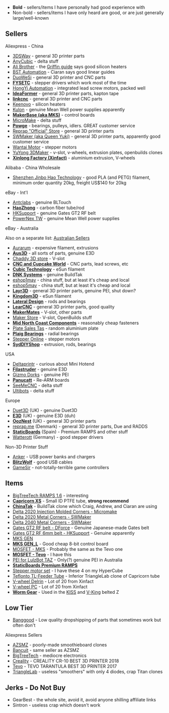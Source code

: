* **Bold** - sellers/items I have personally had good experience with
* Non-bold - sellers/items I have only heard are good, or are just generally large/well-known

## Sellers

Aliexpress - China

* [3DSWay](https://www.aliexpress.com/store/1948493) - general 3D printer parts
* [AnyCubic](https://www.aliexpress.com/store/1182157) - delta stuff
* [Ali Brother](https://www.aliexpress.com/store/709519) - the [Griffin guide](http://griffinprinter.org/Griffin%20OS/index.php?topic=10.0) says good silicon heaters
* [BST Automation](https://www.aliexpress.com/store/314742) - Ciaran says good linear guides
* [DuoWeSi](https://www.aliexpress.com/store/2882163) - general 3D printer and CNC parts
* [**FYSETC**](https://www.aliexpress.com/store/2498059) - stepper drivers which work most of the time
* [HongYi Automation](https://www.aliexpress.com/store/822038) - integrated lead screw motors, packed well
* [**IdeaFormer**](https://www.aliexpress.com/store/2949167) - general 3D printer parts, kapton tape
* [**linkcnc**](https://www.aliexpress.com/store/834897) - general 3D printer and CNC parts
* [Keenovo](https://www.aliexpress.com/store/210086) - silicon heaters
* [Kulon](https://kulon.aliexpress.com/store/1982643) - genuine Mean Well power supplies apparently
* [**MakerBase (aka MKS)**](https://www.aliexpress.com/store/1047297) - control boards
* [MicroMake](https://www.aliexpress.com/store/2128317) - delta stuff
* [**Powge**](https://www.aliexpress.com/store/702327) - bearings, pulleys, idlers. GREAT customer service
* [Reprap "Official" Store](https://www.aliexpress.com/store/1051583) - general 3D printer parts
* [SWMaker (aka Queen Yuki)](https://www.aliexpress.com/store/2412069) - general 3D printer parts, apparently good customer service
* [Wantai Motor](https://www.aliexpress.com/store/603041) - stepper motors
* [YuYong 3DMaker](https://www.aliexpress.com/store/1711438) - v-slot, v-wheels, extrusion plates, openbuilds clones
* [**Xinlong Factory (Xinfact)**](https://www.aliexpress.com/store/123598) - aluminium extrusion, V-wheels

Alibaba - China Wholesale

* [Shenzhen Jinbo Hao Technology](https://www.alibaba.com/product-detail/high-quality-3d-printing-filament-for_60635089247.html) - good PLA (and PETG) filament, minimum order quantity 20kg, freight US$140 for 20kg

eBay - Int'l

* [Antclabs](http://www.ebay.com.au/usr/antclabs2016) - genuine BLTouch
* [**HaoZhong**](http://stores.ebay.com.au/HaoZhong-Carbon-Fiber-Tube) - carbon fiber tube/rod
* [HKSupport](http://stores.ebay.com.au/HKSupport) - genuine Gates GT2 RF belt
* [PowerNex TW](http://stores.ebay.com.au/PowerNex-TW) - genuine Mean Well power supplies

eBay - Australia

Also on a separate list: [Australian Sellers](3D-Printing-Australian-Sellers)

* [Aurarum](http://stores.ebay.com.au/Aurarum) - expensive filament, extrusions
* [**Aus3D**](http://stores.ebay.com.au/aus3d-shop) - all sorts of parts, genuine E3D
* [Chaddy 3D store](https://www.ebay.com.au/usr/chaddy3dstore) - V-slot
* [**CNC and Cupcake World**](http://stores.ebay.com.au/CNC-AND-CUPCAKE-WORLD) - CNC parts, lead screws, etc
* [**Cubic Technology**](http://stores.ebay.com.au/ctech2016) - eSun filament
* [**DNK Systems**](http://stores.ebay.com.au/DNKSystems) - genuine BuildTak
* [eshop1may](https://stores.ebay.com.au/eshop1may) - china stuff, but at least it's cheap and local
* [eshop5may](https://stores.ebay.com.au/eshop5may) - china stuff, but at least it's cheap and local
* [**Layr3D**](http://stores.ebay.com.au/Layr3d-Printing) - general 3D printer parts, genuine PEI, shut down?
* [**Kingdom3D**](https://www.kingdom3d.com.au/) - eSun filament
* [**Lateral Design**](http://stores.ebay.com.au/LateralDesign) - rods and bearings
* [**LearCNC**](http://stores.ebay.com.au/learcnc) - general 3D printer parts, good quality
* [**MakerMates**](http://stores.ebay.com.au/makermates/) - V-slot, other parts
* [Maker Store](https://www.ebay.com.au/usr/maker_store_au) - V-slot, OpenBuilds stuff
* [**Mid North Coast Components**](https://www.ebay.com.au/usr/mid_nth_coast_components) - reasonably cheap fasteners
* [Plate Sales Tas](http://stores.ebay.com.au/Platesales-Tas) - random aluminium plate
* [**Plaig Bearings**](http://stores.ebay.com.au/Plaig-Bearings) - radial bearings
* [Stepper Online](http://stores.ebay.com.au/au-stepperonline) - stepper motors
* [**SydDIYShop**](http://stores.ebay.com.au/zshe4454) - extrusion, rods, bearings

USA

* [Deltaprintr](https://www.deltaprintr.com/) - curious about Mini Hotend
* [**Filastruder**](http://filastruder.com/) - genuine E3D
* [Gizmo Dorks](https://www.amazon.com/Gizmo-Dorks/pages/2529487011) - genuine PEI
* [**Panucatt**](http://panucatt.com/) - Re-ARM boards
* [SeeMeCNC](https://www.seemecnc.com/) - delta stuff
* [Ultibots](http://ultibots.com/) - delta stuff

Europe

* [Duet3D](http://www.duet3d.com/) (UK) - genuine Duet3D
* [**E3D**](http://e3d-online.com/) (UK) - genuine E3D (duh)
* [**OozNest**](http://ooznest.co.uk/) (UK) - general 3D printer parts
* [reprap.me](http://www.reprap.me/) (Denmark) - general 3D printer parts, Due and RADDS
* [**StaticBoards**](https://www.tindie.com/stores/staticboards/) (Spain) - Premium RAMPS and other stuff
* [Watterott](http://www.watterott.com/?action=change_lang&new_lang=en&page=index) (Germany) - good stepper drivers

Non-3D Printer Stuff

* [Anker](https://www.aliexpress.com/store/1710553) - USB power banks and chargers
* [**BlitzWolf**](https://www.aliexpress.com/store/1965360) - good USB cables
* [GameSir](https://www.aliexpress.com/store/1948940) - not-totally-terrible game controllers

## Items

* [BigTreeTech RAMPS 1.6](https://www.aliexpress.com/item/Bigtreetech-Ramps-1-5-upgrade-base-on-Ramps-1-4-3D-control-panel-mainboard-Reprap-Mendel/32822208144.html) - interesting
* [**Capricorn XS**](https://www.filastruder.com/collections/e3d-spare-parts-and-accessories/products/capricorn-ptfe-tubing?variant=45539850511) - Small ID PTFE tube, **strong recommend**
* [**ChinaTak**](https://www.ebay.com.au/itm/Reusable-3D-Printer-Heated-Bed-Build-Surface-Sticker-200-220-250-300mm/332356334991) - BuildTak clone which Craig, Andrew, and Ciaran are using
* [Delta 2020 Injection Molded Corners - Micromake](https://www.aliexpress.com/item/Micromake-3D-Printer-Vertax-Set/32655642031.html)
* [Delta 2020 Metal Corners - SWMaker](https://www.aliexpress.com/item/Colorful-all-metal-3D-Kossel-printer-2020-aluminum-alloy-delta-angle-corner-kit-Kossel-corner-kit/32787024606.html)
* [Delta 2040 Metal Corners - SWMaker](https://www.aliexpress.com/item/Funssor-2040-aluminum-profile-frame-Bottom-Top-vertex-metal-angle-corners-for-DIY-Kossel-XXL-3D/32823300793.html)
* [Gates GT2 RF belt - DForce](https://www.alibaba.com/product-detail/high-quality-3d-printing-filament-for_60635089247.html) - Genuine Japanese-made Gates belt
* [Gates GT2 RF 6mm belt - HKSupport](https://www.ebay.com/itm/2M-GATES-6mm-2GT-GT2-RF-Fiber-Glass-Reinforced-Rubber-Timing-Belt-for-3D-Printer/141938661911) - Genuine apparently
* [MKS GEN](https://www.aliexpress.com/store/product/4-layers-PCB-controller-board-MKS-Gen-V1-4-integrated-mainboard-compatible-Ramps1-4-Mega2560-R3/1047297_32810883738.html)
* [**MKS GEN_L**](https://www.aliexpress.com/store/product/controller-PCB-board-MKS-Gen-L-V1-0-integrated-mainboard-compatible-Ramps1-4-Mega2560-R3-support/1047297_32802151924.html) - Good cheap 8-bit control board
* [MOSFET - MKS](https://www.aliexpress.com/store/product/3Dprinter-heat-control-MKS-MOSFET-for-heated-bed-printer-head-MOS-30A/1047297_32405884519.html) - Probably the same as the Tevo one
* [**MOSFET - Tevo**](https://www.aliexpress.com/item/3D-Printer-parts-heating-controller-MKS-MOSFET-for-heat-bed-extruder-MOS-module-exceed-30A-support/32789089967.html) - I have this
* [PEI for LulzBot TAZ](https://core-electronics.com.au/lulzbot-taz-pei-sheet.html) - Only(?) genuine PEI in Australia
* [**StaticBoards Premium RAMPS**](https://www.tindie.com/products/staticboards/ramps-14-sb-premium/)
* [Stepper motor set](https://www.aliexpress.com/item/5pcs-3D-Printer-Nema-17-Stepper-Motors-42SHD0404-1-7A-Motor-4pcs-42SHD0217-1-5A-CNC/32824764988.html) - I have these 4 on my HyperCube
* [Teflonto TL-Feeder Tube](https://www.aliexpress.com/store/product/1M-PTFE-Tube-Teflon-PiPe-to-TL-Feeder-J-head-hotend-RepRap-Rostock-Bowden-Extruder-1/1654223_32811240720.html) - Inferior TriangleLab clone of Capricorn tube
* [V-wheel Delrin](https://www.aliexpress.com/item/Solid-V-wheel-Kit-for-V-Slot/32315153844.html) - Lot of 20 from Xinfact
* [V-wheel PC](https://www.aliexpress.com/item/Poly-Carbonate-Solid-V-wheel-Kit-for-V-Slot/32315197095.html) - Lot of 20 from Xinfact
* [**Worm Gear**](https://www.aliexpress.com/item/1M-20T-reduction-ratio-1-20-copper-worm-hole-5MM-metal-worm-reducer-transmission-parts/32317054520.html) - Used in the [KISS](https://www.thingiverse.com/thing:2491053) and [V-King](https://github.com/RoyBerntsenDesign/V-King) belted Z

## Low Tier

* [Banggood](http://banggood.com/) - Low quality dropshipping of parts that sometimes work but often don't

Aliexpress Sellers

* [AZSMZ](https://www.aliexpress.com/store/2179173) - poorly-made smoothieboard clones
* [Bancuit](https://bancuit.aliexpress.com/) - same seller as AZSMZ
* [BigTreeTech](https://www.aliexpress.com/store/228623) - mediocre electronics
* [Creality](https://www.aliexpress.com/store/2846085) - CREALITY CR-10 BEST 3D PRINTER 2018
* [Tevo](https://www.aliexpress.com/store/2010004) - TEVO TARANTULA BEST 3D PRINTER 2017
* [TriangleLab](https://www.aliexpress.com/store/1654223) - useless "smoothers" with only 4 diodes, crap Titan clones

## Jerks - Do Not Buy

* GearBest - the whole site, avoid it, avoid anyone shilling affiliate links
* Sintron - useless crap which doesn't work